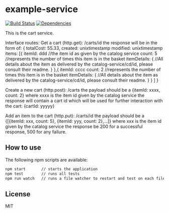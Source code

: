 # example-service

[![Build Status](https://travis-ci.org/c24-microws-mar/cart-service.svg)](https://travis-ci.org/c24-microws-mar/cart-service)
[![Dependencies](https://david-dm.org/c24-microws-mar/cart-service.svg)](https://david-dm.org/badges/shields)

This is the cart service.

Interface routes: 
   Get a cart (http.get): /carts/id 
      the response will be in the form of:
    {
        totalCost: 55.33,
        created: unixtimestamp
        modified: unixtimestamp
        items: [{
          itemId: ddd //the item id as given by the catalog service
          count: 5 //represents the number of times this item is in the basket
          itemDetails: {
            //All details about the item as delivered by the catalog-service/cd/id, please consult their readme.
          }
        },{
          itemId: cccc
          count: 2 //represents the number of times this item is in the basket
          itemDetails: {
            //All details about the item as delivered by the catalog-service/cd/id, please consult their readme.
          }
        }
      ]
    }

   Create a new cart (http.post): /carts 
      the payload should be a {itemId: xxxx, count: 2} where xxxx is the item id given by the catalog service
      the response will contain a cart id which will be used for further interaction with the cart: {cartId: yyyyy}

   Add an item to the cart (http.put): /carts/id
      the payload should be a {[{itemId: xxx, count: 5}, {itemId: yyy, count: 2},...]} where xxx is the item id given by the catalog service
      the response be 200 for a successful response, 500 for any failure.


## How to use

The following npm scripts are available:

~~~ sh
npm start       // starts the application
npm test        // runs all tests
npm run watch   // runs a file watcher to restart and test on each file change
~~~

## License

MIT
